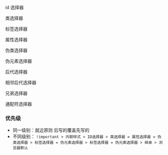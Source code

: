id 选择器

类选择器

标签选择器

属性选择器

伪类选择器

伪元素选择器

后代选择器

相邻后代选择器

兄弟选择器

通配符选择器

### 优先级

- 同一级别：就近原则 后写的覆盖先写的
- 不同级别：
  `!important > 内联样式 > ID选择器 > 类选择器 = 属性选择器 = 伪类选择器 > 标签选择器 = 伪元素选择器 > 标签选择器 = 伪元素选择器 > 继承 > 浏览器默认`
